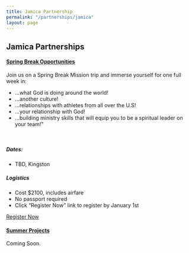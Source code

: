 ```yaml
---
title: Jamica Partnership
permalink: "/partnerships/jamica"
layout: page
---
```


<h2 class="title text-center mb30">Jamica <span class="light first-color">Partnerships</span></h2>

<div class="row">
<div class="col-sm-12">
<div class="panel-group" id="accordion" role="tablist" aria-multiselectable="true">
<div class="panel panel-default">
<div class="panel-heading" role="tab" id="c1phs1">
<h4 class="panel-title"><a data-toggle="collapse" data-parent="#accordion" href="#c1pbs1" aria-expanded="false" aria-controls="c1pbs1" class="collapsed">Spring Break Opportunities <span class="panel-icon"></span> </a></h4>
</div>
<div id="c1pbs1" class="panel-collapse in" role="tabpanel" aria-labelledby="c1phs1">
<div class="panel-body">
<div class="row">
<div class="col-sm-6">
<p style="text-align: left;">Join us on a Spring Break Mission trip and immerse yourself for one full week in:</p>
<ul class="list-style list-disc" style="text-align: left;">
<li>...what God is doing around the world!</li>
<li>...another culture!</li>
<li>...relationships with athletes from all over the U.S!</li>
<li>...your relationship with God!</li>
<li>...building ministry skills that will equip you to be a spiritual leader on your team!”</li>
</ul>
<p>&nbsp;</p>
<h5>Dates:</h5>
<ul>
<li>TBD, Kingston</li>
</ul>
</div>
<div class="col-sm-6">
<h5>Logistics</h5>
<ul>
<li>Cost $2100, includes airfare</li>
<li>No passport required</li>
<li>Click “Register Now” link to register by January 1st</li>
</ul>
<a class="btn btn-custom mt20" href="https://my.athletesinaction.org/public/forms/spring-break.aspx">Register Now</a>
</div>
</div>
</div>
</div>
</div>
</div>
<div class="col-sm-12">
<div class="panel-group" id="accordion" role="tablist" aria-multiselectable="true">
<div class="panel panel-default">
<div class="panel-heading" role="tab" id="c1phs2">
<h4 class="panel-title"><a data-toggle="collapse" data-parent="#accordion" href="#c1pbs1" aria-expanded="false" aria-controls="c1pbs2" class="collapsed">Summer Projects <span class="panel-icon"></span> </a></h4>
</div>
<div id="c1pbs2" class="panel-collapse in" role="tabpanel" aria-labelledby="c1phs2">
<div class="panel-body">
<p>Coming Soon.</p>
</div>
</div>
</div>
</div>
</div>
</div>
